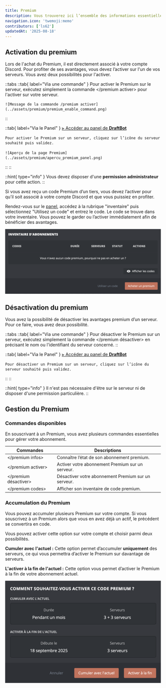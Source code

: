 ```yaml
---
title: Premium
description: Vous trouverez ici l’ensemble des informations essentielles sur le fonctionnement, la gestion et l'activation du premium de DraftBot.
navigation.icon: 'twemoji:memo'
contributors: ['ls62']
updatedAt: '2025-08-18'
---
```



## Activation du premium
Lors de l'achat du Premium, il est directement associé à votre compte Discord. Pour profiter de ses avantages, vous devez l’activer sur l'un de vos serveurs. Vous avez deux possibilités pour l'activer.

::tabs
  ::tab{ label="Via une commande" }
    Pour activer le Premium sur le serveur, exécutez simplement la commande \</premium activer> pour l'activer sur votre serveur.

    ![Message de la commande /premium activer](../assets/premium/premium_enable_command.png)
  ::

  ::tab{ label="Via le Panel" }
    [⫸ Accéder au panel de **DraftBot**](/dashboard/user/premium)

    Pour activer le Premium sur un serveur, cliquez sur l’icône du serveur souhaité puis validez.

    ![Aperçu de la page Premium](../assets/premium/apercu_premium_panel.png)
  ::
::

::hint{ type="info" }
  Vous devez disposer d'une **permission administrateur** pour cette action.
::

Si vous avez reçu un code Premium d’un tiers, vous devez l’activer pour qu’il soit associé à votre compte Discord et que vous puissiez en profiter.

Rendez-vous sur le [panel](/dashboard/user/premium), accédez à la rubrique "inventaire" puis sélectionnez "Utilisez un code" et entrez le code. Le code se trouve dans votre inventaire. Vous pouvez le garder ou l’activer immédiatement afin de bénéficier des avantages.

![Aperçu de l'inventaire](../assets/premium/inventaire_apercu.png)


## Désactivation du premium
Vous avez la possibilité de désactiver les avantages premium d’un serveur. Pour ce faire, vous avez deux possibilité.

::tabs
  ::tab{ label="Via une commande" }
    Pour désactiver le Premium sur un serveur, exécutez simplement la commande \</premium désactiver> en précisant le nom ou l'identifiant du serveur concerné.
  ::

  ::tab{ label="Via le Panel" }
    [⫸ Accéder au panel de **DraftBot**](/dashboard/user/premium)

    Pour désactiver un Premium sur un serveur, cliquez sur l’icône du serveur souhaité puis validez.
  ::
::

::hint{ type="info" }
  Il n'est pas nécessaire d'être sur le serveur ni de disposer d'une permission particulière.
::

## Gestion du Premium


### Commandes disponibles
En souscrivant à un Premium, vous avez plusieurs commandes essentielles pour gérer votre abonnement.

| Commandes | Descriptions |
|-----------|--------------|
| \</premium infos>   | Connaître l’état de son abonnement premium.
| \</premium activer>   | Activer votre abonnement Premium sur un serveur.
| \</premium désactiver>   | Désactiver votre abonnement Premium sur un serveur.
| \</premium codes>   | Afficher son inventaire de code premium.


### Accumulation du Premium
Vous pouvez accumuler plusieurs Premium sur votre compte. Si vous souscrivez à un Premium alors que vous en avez déjà un actif, le précédent se convertira en code.

Vous pouvez activer cette option sur votre compte et choisir parmi deux possibilités.

**Cumuler avec l'actuel :**
Cette option permet d’accumuler **uniquement** des serveurs, ce qui vous permettra d’activer le Premium sur davantage de serveurs.

**L'activer à la fin de l'actuel :**
Cette option vous permet d’activer le Premium à la fin de votre abonnement actuel.

![Aperçu de la fenêtre lors de l'activation de votre code](../assets/premium/apercu_popup_acumulation.png)




